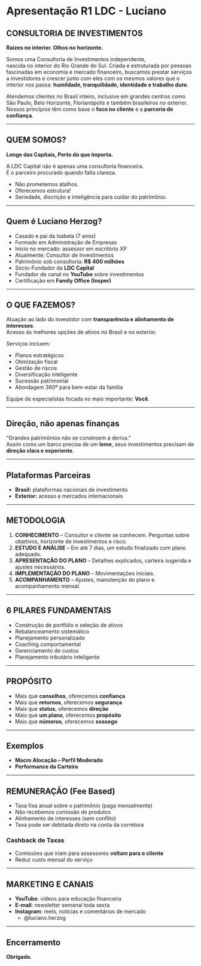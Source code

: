 # Apresentação R1 LDC - Luciano

## CONSULTORIA DE INVESTIMENTOS

**Raízes no interior. Olhos no horizonte.**

Somos uma Consultoria de Investimentos independente,  
nascida no interior do Rio Grande do Sul. Criada e estruturada por pessoas fascinadas em economia e mercado financeiro, buscamos prestar serviços a investidores e crescer junto com eles com os mesmos valores que o interior nos passa: **humildade, tranquilidade, identidade e trabalho duro**.

Atendemos clientes no Brasil inteiro, inclusive em grandes centros como São Paulo, Belo Horizonte, Florianópolis e também brasileiros no exterior.  
Nossos princípios têm como base o **foco no cliente** e a **parceria de confiança**.

---

## QUEM SOMOS?

**Longe das Capitais, Perto do que importa.**

A LDC Capital não é apenas uma consultoria financeira.  
É o parceiro procurado quando falta clareza.

- Não prometemos atalhos.  
- Oferecemos estrutura!  
- Seriedade, discrição e inteligência para cuidar do patrimônio.

---

## Quem é Luciano Herzog?

- Casado e pai da Isabela (7 anos)  
- Formado em Administração de Empresas  
- Início no mercado: assessor em escritório XP  
- Atualmente: Consultor de Investimentos  
- Patrimônio sob consultoria: **R$ 400 milhões**  
- Sócio-Fundador da **LDC Capital**  
- Fundador de canal no **YouTube** sobre investimentos  
- Certificação em **Family Office (Insper)**

---

## O QUE FAZEMOS?

Atuação ao lado do investidor com **transparência e alinhamento de interesses**.  
Acesso às melhores opções de ativos no Brasil e no exterior.  

Serviços incluem:  
- Planos estratégicos  
- Otimização fiscal  
- Gestão de riscos  
- Diversificação inteligente  
- Sucessão patrimonial  
- Abordagem 360º para bem-estar da família  

Equipe de especialistas focada no mais importante: **Você**.

---

## Direção, não apenas finanças

“Grandes patrimônios não se constroem à deriva.”  
Assim como um barco precisa de um **leme**, seus investimentos precisam de **direção clara e experiente**.

---

## Plataformas Parceiras

- **Brasil:** plataformas nacionais de investimento  
- **Exterior:** acesso a mercados internacionais  

---

## METODOLOGIA

1. **CONHECIMENTO** – Consultor e cliente se conhecem. Perguntas sobre objetivos, horizonte de investimentos e risco.  
2. **ESTUDO E ANÁLISE** – Em até 7 dias, um estudo finalizado com plano adequado.  
3. **APRESENTAÇÃO DO PLANO** – Detalhes explicados, carteira sugerida e ajustes necessários.  
4. **IMPLEMENTAÇÃO DO PLANO** – Movimentações iniciais.  
5. **ACOMPANHAMENTO** – Ajustes, manutenção do plano e acompanhamento mensal.

---

## 6 PILARES FUNDAMENTAIS

- Construção de portfólio e seleção de ativos  
- Rebalanceamento sistemático  
- Planejamento personalizado  
- Coaching comportamental  
- Gerenciamento de custos  
- Planejamento tributário inteligente  

---

## PROPÓSITO

- Mais que **conselhos**, oferecemos **confiança**  
- Mais que **retornos**, oferecemos **segurança**  
- Mais que **status**, oferecemos **direção**  
- Mais que **um plano**, oferecemos **propósito**  
- Mais que **números**, oferecemos **sossego**

---

## Exemplos

- **Macro Alocação – Perfil Moderado**  
- **Performance da Carteira**  

---

## REMUNERAÇÃO (Fee Based)

- Taxa fixa anual sobre o patrimônio (paga mensalmente)  
- Não recebemos comissão de produtos  
- Alinhamento de interesses (sem conflito)  
- Taxa pode ser debitada direto na conta da corretora  

### Cashback de Taxas
- Comissões que iriam para assessores **voltam para o cliente**  
- Reduz custo mensal do serviço

---

## MARKETING E CANAIS

- **YouTube**: vídeos para educação financeira  
- **E-mail**: newsletter semanal toda sexta  
- **Instagram**: reels, notícias e comentários de mercado  
  - @luciano.herzog

---

## Encerramento

**Obrigado.**
